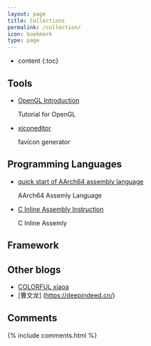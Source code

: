 ```yaml
---
layout: page
title: Collections
permalink: /collection/
icon: bookmark
type: page
---
```


* content
{:toc}

## Tools

* [OpenGL Introduction](https://learnopengl.com/Getting-started/OpenGL)

    Tutorial for OpenGL

* [xiconeditor](http://www.xiconeditor.com/)

    favicon generator

## Programming Languages
* [quick start of AArch64 assembly language](https://wiki.cdot.senecacollege.ca/wiki/Aarch64_Register_and_Instruction_Quick_Start)
    
    AArch64 Assemly Language

* [C Inline Assembly Instruction](https://gcc.gnu.org/onlinedocs/gcc-4.8.2/gcc/Extended-Asm.html)

    C Inline Assemly

## Framework


## Other blogs

- [COLORFUL xiaoa](http://www.xiaoa.name/)
- [曹文龙] (https://deepindeed.cn/)


## Comments

{% include comments.html %}
